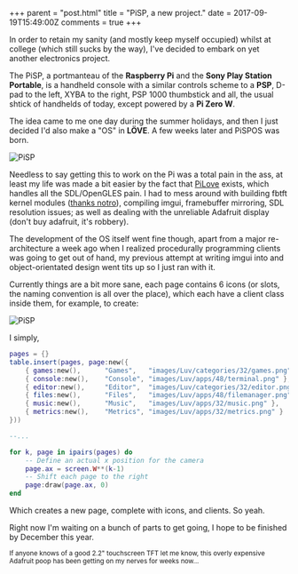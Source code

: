 +++
parent = "post.html"
title = "PiSP, a new project."
date = 2017-09-19T15:49:00Z
comments = true
+++

In order to retain my sanity (and mostly keep myself occupied) whilst at college (which still sucks by the way), I've decided to embark on yet another electronics project.

The PiSP, a portmanteau of the **Raspberry Pi** and the **Sony Play Station Portable**, is a handheld console with a similar controls scheme to a **PSP**, D-pad to the left, XYBA to the right, PSP 1000 thumbstick and all, the usual shtick of handhelds of today, except powered by a **Pi Zero W**.

The idea came to me one day during the summer holidays, and then I just decided I'd also make a "OS" in **LÖVE**. A few weeks later and PiSPOS was born.

![PiSP]({{site::ftp_assets}}/PiSP-physical.jpg)

Needless to say getting this to work on the Pi was a total pain in the ass, at least my life was made a bit easier by the fact that [PiLove](http://pilove.mitako.eu/) exists, which handles all the SDL/OpenGLES pain. I had to mess around with building fbtft kernel modules ([thanks notro](https://github.com/notro/fbtft)), compiling imgui, framebuffer mirroring, SDL resolution issues; as well as dealing with the unreliable Adafruit display (don't buy adafruit, it's robbery).

The development of the OS itself went fine though, apart from a major re-architecture a week ago when I realized procedurally programming clients was going to get out of hand, my previous attempt at writing imgui into and object-orientated design went tits up so I just ran with it.

Currently things are a bit more sane, each page contains 6 icons (or slots, the naming convention is all over the place), which each have a client class inside them, for example, to create:

![PiSP]({{site::ftp_assets}}/PiSP-objects-ex.png)

I simply,

```lua
pages = {}
table.insert(pages, page:new({
    { games:new(),      "Games",   "images/Luv/categories/32/games.png" },
    { console:new(),    "Console", "images/Luv/apps/48/terminal.png" },
    { editor:new(),     "Editor",  "images/Luv/categories/32/editor.png" },
    { files:new(),      "Files",   "images/Luv/apps/48/filemanager.png" },
    { music:new(),      "Music",   "images/Luv/apps/32/music.png" },
    { metrics:new(),    "Metrics", "images/Luv/apps/32/metrics.png" }
}))

--...

for k, page in ipairs(pages) do
    -- Define an actual x position for the camera
    page.ax = screen.W**(k-1)
    -- Shift each page to the right
    page:draw(page.ax, 0)
end
```

Which creates a new page, complete with icons, and clients. So yeah.

Right now I'm waiting on a bunch of parts to get going, I hope to be finished by December this year.

<small>
If anyone knows of a good 2.2" touchscreen TFT let me know, this overly expensive Adafruit poop has been getting on my nerves for weeks now...
</small>